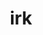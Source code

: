 ---
category: 3-letters
denotation: null
name: irk
reference_link: https://www.etymonline.com/word/irk
root_language: null
root_name: null
title: irk
type: free
word_sums:
- respelling: irk
  sum: 'Irk + '
---